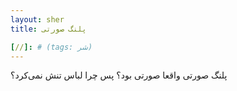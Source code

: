 ```yaml
---
layout: sher
title: پلنگ صورتی

[//]: # (tags: شر)
---
```


پلنگ صورتی واقعا صورتی بود؟ پس چرا لباس تنش نمی‌کرد؟
